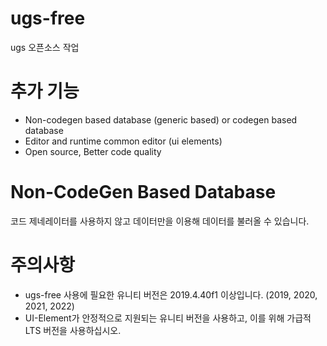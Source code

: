 # ugs-free

 ugs 오픈소스 작업 
 
# 추가 기능

- Non-codegen based database (generic based) or codegen based database 
- Editor and runtime common editor (ui elements)
- Open source, Better code quality

# Non-CodeGen Based Database 
 코드 제네레이터를 사용하지 않고 데이터만을 이용해 데이터를 불러올 수 있습니다.
 
# 주의사항 
 - ugs-free 사용에 필요한 유니티 버전은 2019.4.40f1 이상입니다. (2019, 2020, 2021, 2022)
 - UI-Element가 안정적으로 지원되는 유니티 버전을 사용하고, 이를 위해 가급적 LTS 버전을 사용하십시오.
 
